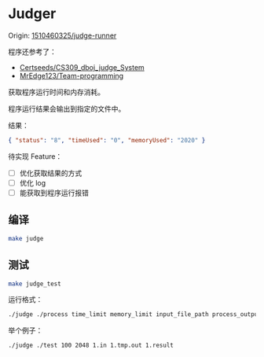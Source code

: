 # Judger

Origin: [1510460325/judge-runner](https://github.com/1510460325/judge-runner)

程序还参考了：

- [Certseeds/CS309_dboj_judge_System](https://github.com/Certseeds/CS309_dboj_judge_System/blob/master/mysql/judge.cpp)
- [MrEdge123/Team-programming](https://github.com/MrEdge123/Team-programming/blob/main/webh/judgeModel/judgeCore.cpp)

获取程序运行时间和内存消耗。

程序运行结果会输出到指定的文件中。

结果：

```json
{ "status": "8", "timeUsed": "0", "memoryUsed": "2020" }
```

待实现 Feature：

- [ ] 优化获取结果的方式
- [ ] 优化 log
- [ ] 能获取到程序运行报错

## 编译

```bash
make judge
```

## 测试

```bash
make judge_test
```

运行格式：

```bash
./judge ./process time_limit memory_limit input_file_path process_output_file_path result_file_path
```

举个例子：

```bash
./judge ./test 100 2048 1.in 1.tmp.out 1.result
```
